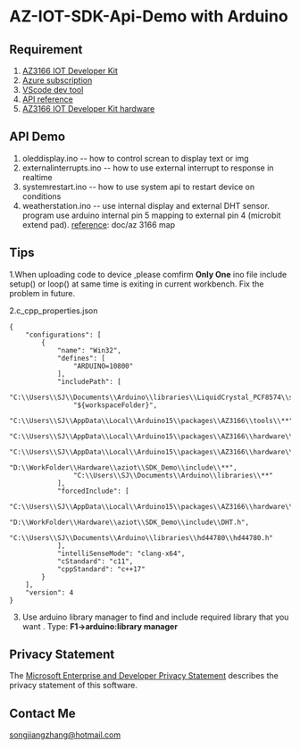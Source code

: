 # AZ-IOT-SDK-Api-Demo with Arduino
## Requirement

1. [AZ3166 IOT Developer Kit](https://www.seeedstudio.com/AZ3166-IOT-Developer-Kit.html)
2. [Azure subscription](https://ms.portal.azure.com)
3. [VScode dev tool](https://code.visualstudio.com/)
4. [API reference](https://microsoft.github.io/azure-iot-developer-kit/docs/projects/)
5. [AZ3166 IOT Developer Kit hardware](https://www.seeedstudio.com/AZ3166-IOT-Developer-Kit.html)


## API Demo
1. oleddisplay.ino -- how to control screan to display text or img
2. externalinterrupts.ino -- how to use external interrupt to response in realtime
3. systemrestart.ino -- how to use system api to restart device on conditions
4. weatherstation.ino -- use internal display and external DHT sensor. program use arduino internal pin 5 mapping to external pin 4 (microbit extend pad). [reference](https://jeremylindsayni.wordpress.com/2017/11/11/using-the-mxchip-az3166-azure-devkit-with-arduino-coding-with-pin-names-instead-of-numbers/): doc/az 3166 map


## Tips
1.When uploading code to device ,please comfirm **Only One** ino file include setup() or loop() at same time is exiting in current workbench. Fix the problem in future.

2.c_cpp_properties.json

```
{
    "configurations": [
        {
            "name": "Win32",
            "defines": [
                "ARDUINO=10800"
            ],
            "includePath": [
                "C:\\Users\\SJ\\Documents\\Arduino\\libraries\\LiquidCrystal_PCF8574\\src",
                "${workspaceFolder}",
                "C:\\Users\\SJ\\AppData\\Local\\Arduino15\\packages\\AZ3166\\tools\\**",
                "C:\\Users\\SJ\\AppData\\Local\\Arduino15\\packages\\AZ3166\\hardware\\stm32f4\\1.6.3\\**",
                "C:\\Users\\SJ\\AppData\\Local\\Arduino15\\packages\\AZ3166\\hardware\\stm32f4\\1.6.5\\**",
                "D:\\WorkFolder\\Hardware\\aziot\\SDK_Demo\\include\\**",
                "C:\\Users\\SJ\\Documents\\Arduino\\libraries\\**"
            ],
            "forcedInclude": [
                "C:\\Users\\SJ\\AppData\\Local\\Arduino15\\packages\\AZ3166\\hardware\\stm32f4\\1.6.5\\cores\\arduino\\Arduino.h",
                "D:\\WorkFolder\\Hardware\\aziot\\SDK_Demo\\include\\DHT.h",
                "C:\\Users\\SJ\\Documents\\Arduino\\libraries\\hd44780\\hd44780.h"
            ],
            "intelliSenseMode": "clang-x64",
            "cStandard": "c11",
            "cppStandard": "c++17"
        }
    ],
    "version": 4
}
```
3. Use arduino library manager to find and include required library that you want . Type: **F1->arduino:library manager**

## Privacy Statement
The [Microsoft Enterprise and Developer Privacy Statement](https://www.microsoft.com/en-us/privacystatement/EnterpriseDev/default.aspx) describes the privacy statement of this software.

## Contact Me
songjiangzhang@hotmail.com